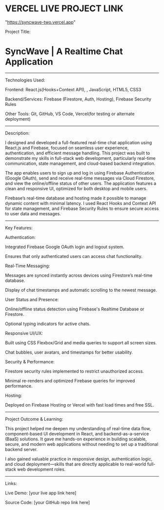 # VERCEL LIVE PROJECT LINK

"https://syncwave-two.vercel.app"


Project Title:
# SyncWave | A Realtime Chat Application


---
Technologies Used:

Frontend: React.js(Hooks+Context API), , JavaScript, HTML5, CSS3

Backend/Services: Firebase (Firestore, Auth, Hosting), Firebase Security Rules

Other Tools: Git, GitHub, VS Code, Vercel(for testing or alternate deployment)



---
Description:

I designed and developed a full-featured real-time chat application using React.js and Firebase, focused on seamless user experience, authentication, and efficient message handling. This project was built to demonstrate my skills in full-stack web development, particularly real-time communication, state management, and cloud-based backend integration.

The app enables users to sign up and log in using Firebase Authentication (Google OAuth), send and receive real-time messages via Cloud Firestore, and view the online/offline status of other users. The application features a clean and responsive UI, optimized for both desktop and mobile users.

Firebase’s real-time database and hosting made it possible to manage dynamic content with minimal latency. I used React Hooks and Context API for state management, and Firebase Security Rules to ensure secure access to user data and messages.


---

Key Features:

Authentication:

Integrated Firebase Google OAuth login and logout system.

Ensures that only authenticated users can access chat functionality.


Real-Time Messaging:

Messages are synced instantly across devices using Firestore’s real-time database.

Display of chat timestamps and automatic scrolling to the newest message.


User Status and Presence:

Online/offline status detection using Firebase's Realtime Database or Firestore.

Optional typing indicators for active chats.


Responsive UI/UX:

Built using CSS Flexbox/Grid and media queries to support all screen sizes.

Chat bubbles, user avatars, and timestamps for better usability.


Security & Performance:

Firestore security rules implemented to restrict unauthorized access.

Minimal re-renders and optimized Firebase queries for improved performance.


Hosting:

Deployed on Firebase Hosting or Vercel with fast load times and free SSL.



---

Project Outcome & Learning:

This project helped me deepen my understanding of real-time data flow, component-based UI development in React, and backend-as-a-service (BaaS) solutions. It gave me hands-on experience in building scalable, secure, and modern web applications without needing to set up a traditional backend server.

I also gained valuable practice in responsive design, authentication logic, and cloud deployment—skills that are directly applicable to real-world full-stack web development roles.


---

Links:

Live Demo: [your live app link here]

Source Code: [your GitHub repo link here]


